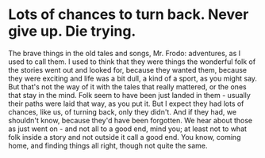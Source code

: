 # Lots of chances to turn back. Never give up. Die trying.

The brave things in the old tales and songs, Mr. Frodo: adventures, as I used to call them. I used to think that they were things the wonderful folk of the stories went out and looked for, because they wanted them, because they were exciting and life was a bit dull, a kind of a sport, as you might say. But that's not the way of it with the tales that really mattered, or the ones that stay in the mind. Folk seem to have been just landed in them - usually their paths were laid that way, as you put it. But I expect they had lots of chances, like us, of turning back, only they didn't. And if they had, we shouldn't know, because they'd have been forgotten. We hear about those as just went on - and not all to a good end, mind you; at least not to what folk inside a story and not outside it call a good end. You know, coming home, and finding things all right, though not quite the same.
